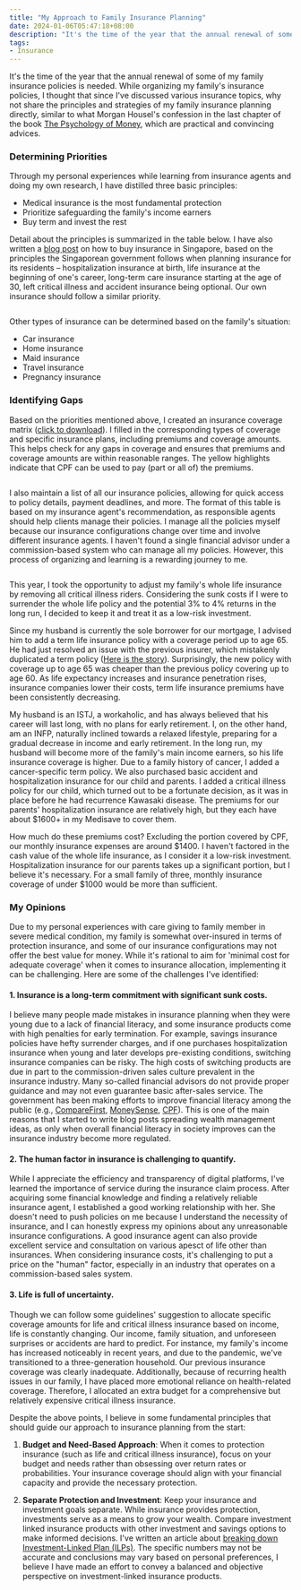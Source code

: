 ```yaml
---
title: "My Approach to Family Insurance Planning"
date: 2024-01-06T05:47:18+08:00
description: "It's the time of the year that the annual renewal of some of my family insurance policies is needed. While organizing my family's insurance policies, I thought that since I've discussed various insurance topics, why not share my family's insurance principles and strategies directly. Here I am sharing how I plan my family's insurance, with some useful "
tags:
- Insurance
---
```


It's the time of the year that the annual renewal of some of my family insurance policies is needed. While organizing my family's insurance policies, I thought that since I've discussed various insurance topics, why not share the principles and strategies of my family insurance planning directly, similar to what Morgan Housel's confession in the last chapter of the book [The Psychology of Money](https://www.goodreads.com/book/show/41881472-the-psychology-of-money), which are practical and convincing advices.

### Determining Priorities

Through my personal experiences while learning from insurance agents and doing my own research, I have distilled three basic principles:

- Medical insurance is the most fundamental protection
- Prioritize safeguarding the family's income earners
- Buy term and invest the rest

Detail about the principles is summarized in the table below. I have also written a [blog post](https://littlecheesecake.me/money.sense/posts/singapore-insurance-how-gov-do/) on how to buy insurance in Singapore, based on the principles the Singaporean government follows when planning insurance for its residents – hospitalization insurance at birth, life insurance at the beginning of one's career, long-term care insurance starting at the age of 30, left critical illness and accident insurance being optional. Our own insurance should follow a similar priority.

<div>
    <span class="image fit"><img src="https://s3.ap-southeast-1.amazonaws.com/littlecheesecake.me/money.sense/family_insurance_plan/money_sense_insurance_principle_en.png" alt="" /></span>
</div>

Other types of insurance can be determined based on the family's situation:
- Car insurance
- Home insurance
- Maid insurance
- Travel insurance
- Pregnancy insurance

### Identifying Gaps

Based on the priorities mentioned above, I created an insurance coverage matrix ([click to download](https://s3.ap-southeast-1.amazonaws.com/littlecheesecake.me/money.sense/family_insurance_plan/Insurance+Coverage+Matrix.xlsx)). I filled in the corresponding types of coverage and specific insurance plans, including premiums and coverage amounts. This helps check for any gaps in coverage and ensures that premiums and coverage amounts are within reasonable ranges. The yellow highlights indicate that CPF can be used to pay (part or all of) the premiums.

<div>
    <span class="image fit"><img src="https://s3.ap-southeast-1.amazonaws.com/littlecheesecake.me/money.sense/family_insurance_plan/money_sense_insurance_coverage_matrix.png" alt="" /></span>
</div>

I also maintain a list of all our insurance policies, allowing for quick access to policy details, payment deadlines, and more. The format of this table is based on my insurance agent's recommendation, as responsible agents should help clients manage their policies. I manage all the policies myself because our insurance configurations change over time and involve different insurance agents. I haven't found a single financial advisor under a commission-based system who can manage all my policies. However, this process of organizing and learning is a rewarding journey to me.

<div>
    <span class="image fit"><img src="https://s3.ap-southeast-1.amazonaws.com/littlecheesecake.me/money.sense/family_insurance_plan/money_sense_insurance_policy_list.png" alt="" /></span>
</div>

This year, I took the opportunity to adjust my family's whole life insurance by removing all critical illness riders. Considering the sunk costs if I were to surrender the whole life policy and the potential 3% to 4% returns in the long run, I decided to keep it and treat it as a low-risk investment.

Since my husband is currently the sole borrower for our mortgage, I advised him to add a term life insurance policy with a coverage period up to age 65. He had just resolved an issue with the previous insurer, which mistakenly duplicated a term policy ([Here is the story](https://littlecheesecake.me/money.sense/posts/insurance-dispute-resolving/)). Surprisingly, the new policy with coverage up to age 65 was cheaper than the previous policy covering up to age 60. As life expectancy increases and insurance penetration rises, insurance companies lower their costs, term life insurance premiums have been consistently decreasing.

My husband is an ISTJ, a workaholic, and has always believed that his career will last long, with no plans for early retirement. I, on the other hand, am an INFP, naturally inclined towards a relaxed lifestyle, preparing for a gradual decrease in income and early retirement. In the long run, my husband will become more of the family's main income earners, so his life insurance coverage is higher. Due to a family history of cancer, I added a cancer-specific term policy. We also purchased basic accident and hospitalization insurance for our child and parents. I added a critical illness policy for our child, which turned out to be a fortunate decision, as it was in place before he had recurrence Kawasaki disease. The premiums for our parents' hospitalization insurance are relatively high, but they each have about $1600+ in my Medisave to cover them.

How much do these premiums cost? Excluding the portion covered by CPF, our monthly insurance expenses are around $1400. I haven't factored in the cash value of the whole life insurance, as I consider it a low-risk investment. Hospitalization insurance for our parents takes up a significant portion, but I believe it's necessary. For a small family of three, monthly insurance coverage of under $1000 would be more than sufficient.

### My Opinions

Due to my personal experiences with care giving to family member in severe medical condition, my family is somewhat over-insured in terms of protection insurance, and some of our insurance configurations may not offer the best value for money. While it's rational to aim for 'minimal cost for adequate coverage' when it comes to insurance allocation, implementing it can be challenging. Here are some of the challenges I've identified:

#### 1. Insurance is a long-term commitment with significant sunk costs.

I believe many people made mistakes in insurance planning when they were young due to a lack of financial literacy, and some insurance products come with high penalties for early termination. For example, savings insurance policies have hefty surrender charges, and if one purchases hospitalization insurance when young and later develops pre-existing conditions, switching insurance companies can be risky. The high costs of switching products are due in part to the commission-driven sales culture prevalent in the insurance industry. Many so-called financial advisors do not provide proper guidance and may not even guarantee basic after-sales service. The government has been making efforts to improve financial literacy among the public (e.g., [CompareFirst](https://www.comparefirst.sg/wap/homeEvent.action), [MoneySense](https://www.moneysense.gov.sg/), [CPF](https://www.cpf.gov.sg/member)). This is one of the main reasons that I started to write blog posts spreading wealth management ideas, as only when overall financial literacy in society improves can the insurance industry become more regulated.

#### 2. The human factor in insurance is challenging to quantify.

While I appreciate the efficiency and transparency of digital platforms, I've learned the importance of service during the insurance claim process. After acquiring some financial knowledge and finding a relatively reliable insurance agent, I established a good working relationship with her. She doesn't need to push policies on me because I understand the necessity of insurance, and I can honestly express my opinions about any unreasonable insurance configurations. A good insurance agent can also provide excellent service and consultation on various apesct of life other than insurances. When considering insurance costs, it's challenging to put a price on the "human" factor, especially in an industry that operates on a commission-based sales system.

#### 3. Life is full of uncertainty.

Though we can follow some guidelines' suggestion to allocate specific coverage amounts for life and critical illness insurance based on income, life is constantly changing. Our income, family situation, and unforeseen surprises or accidents are hard to predict. For instance, my family's income has increased noticeably in recent years, and due to the pandemic, we've transitioned to a three-generation household. Our previous insurance coverage was clearly inadequate. Additionally, because of recurring health issues in our family, I have placed more emotional reliance on health-related coverage. Therefore, I allocated an extra budget for a comprehensive but relatively expensive critical illness insurance.

Despite the above points, I believe in some fundamental principles that should guide our approach to insurance planning from the start: 

1. **Budget and Need-Based Approach**: When it comes to protection insurance (such as life and critical illness insurance), focus on your budget and needs rather than obsessing over return rates or probabilities. Your insurance coverage should align with your financial capacity and provide the necessary protection.

2. **Separate Protection and Investment**: Keep your insurance and investment goals separate. While insurance provides protection, investments serve as a means to grow your wealth. Compare investment linked insurance products with other investment and savings options to make informed decisions. I've written an article about [breaking down Investment-Linked Plan (ILPs)](https://littlecheesecake.me/money.sense/posts/ilp-exploration/). The specific numbers may not be accurate and conclusions may vary based on personal preferences, I believe I have made an effort to convey a balanced and objective perspective on investment-linked insurance products.
